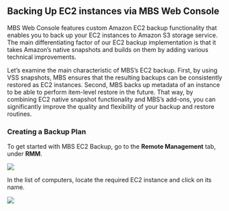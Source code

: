 <h2>Backing Up EC2 instances via MBS Web Console</h2>

<p>MBS Web Console features custom Amazon EC2 backup functionality that enables you to back up your EC2 instances to Amazon S3 storage service. The main differentiating factor of our EC2 backup implementation is that it takes Amazon’s native snapshots and builds on them by adding various technical improvements. </p>

<p>Let’s examine the main characteristic of MBS’s EC2 backup. First, by using VSS snapshots, MBS ensures that the resulting backups can be consistently restored as EC2 instances. Second, MBS backs up metadata of an instance to be able to perform item-level restore in the future. That way, by combining EC2 native snapshot functionality and MBS’s add-ons, you can significantly improve the quality and flexibility of your backup and restore routines.</p>

<h3>Creating a Backup Plan</h3>

<p>To get started with MBS EC2 Backup, go to the <b>Remote Management</b> tab, under <b>RMM</b>.</p>
<div class="help_img"> <img style="max-height: 400px;max-width: 750px" src="../contents/images/ec2backup/ec2backup1.png">  </div>

<p>In the list of computers, locate the required EC2 instance and click on its name.</p>
<div class="help_img"> <img style="max-height: 400px;max-width: 750px" src="../contents/images/ec2backup/ec2backup2.png">  </div>
